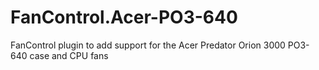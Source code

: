# FanControl.Acer-PO3-640
FanControl plugin to add support for the Acer Predator Orion 3000 PO3-640 case and CPU fans

